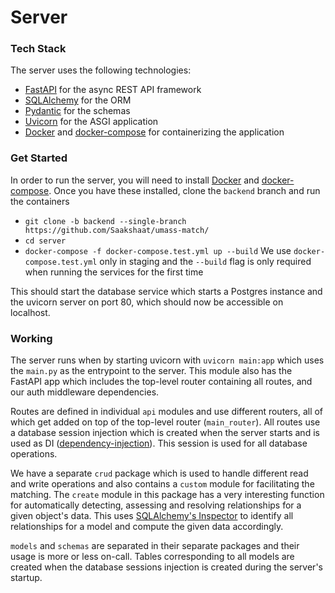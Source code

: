 # Server

### Tech Stack
The server uses the following technologies:
- [FastAPI](https://fastapi.tiangolo.com/) for the async REST API framework
- [SQLAlchemy](https://docs.sqlalchemy.org/en/13/) for the ORM
- [Pydantic](https://pydantic-docs.helpmanual.io/) for the schemas
- [Uvicorn](https://www.uvicorn.org/) for the ASGI application
- [Docker](https://www.docker.com/) and [docker-compose](https://docs.docker.com/compose/) for containerizing the application

### Get Started

In order to run the server, you will need to install [Docker](https://docs.docker.com/install/) and [docker-compose](https://docs.docker.com/compose/install/).
Once you have these installed, clone the `backend` branch and run the containers
- `git clone -b backend --single-branch https://github.com/Saakshaat/umass-match/`
- `cd server`
- `docker-compose -f docker-compose.test.yml up --build` We use `docker-compose.test.yml` only in staging and the `--build` flag is only required when running the services for the first time 

This should start the database service which starts a Postgres instance and the uvicorn server on port 80, which should now be accessible on localhost.

### Working

The server runs when by starting uvicorn with `uvicorn main:app` which uses the `main.py` as the entrypoint to the server. This module also has the FastAPI app which includes the top-level router containing all routes, and our auth middleware dependencies.

Routes are defined in individual `api` modules and use different routers, all of which get added on top of the top-level router (`main_router`). All routes use a database session injection which is created when the server starts and is used as DI ([dependency-injection](https://en.wikipedia.org/wiki/Dependency_injection)). This session is used for all database operations.

We have a separate `crud` package which is used to handle different read and write operations and also contains a `custom` module for facilitating the matching.
The `create` module in this package has a very interesting function for automatically detecting, assessing and resolving relationships for a given object's data. This uses [SQLAlchemy's Inspector](https://docs.sqlalchemy.org/13/core/inspection.html) to identify all relationships for a model and compute the given data accordingly.

`models` and `schemas` are separated in their separate packages and their usage is more or less on-call. Tables corresponding to all models are created when the database sessions injection is created during the server's startup.
